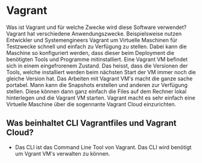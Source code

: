 # Vagrant
Was ist Vagrant und für welche Zwecke wird diese Software verwendet?
Vagrant hat verschiedene Anwendungszwecke. Beispielsweise nutzen Entwickler und Systemengineers Vagrant um Virtuelle Maschinen für Testzwecke schnell und einfach zu Verfügung zu stellen.
Dabei kann die Maschine so konfiguriert werden, dass dieser beim Deployment die benötigten Tools und Programme mitinstalliert.
Eine Vagrant VM befindet sich in einem eingefrorenem Zustand. Das heisst, dass die Versionen der Tools, welche installiert werden beim nächsten Start der VM immer noch die gleiche Version hat.
Das Arbeiten mit Vagrant VM's macht die ganze sache portabel. Mann kann die Snapshots erstellen und anderen zur Verfügung stellen.
Diese können dann ganz einfach die Files auf dem Rechner lokal hinterlegen und die Vagrant VM starten.
Vagrant macht es sehr einfach eine Virtuelle Maschine über die sogennante Vagrant Cloud einzurichten.

## Was beinhaltet CLI Vagrantfiles und Vagrant Cloud?

* Das CLI ist das Command Line Tool von Vagrant. Das CLI wird benötigt um Vgrant VM's verwalten zu können.

